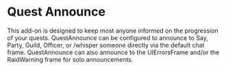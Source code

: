 # Quest Announce

This add-on is designed to keep most anyone informed on the progression of your quests. QuestAnnounce can be configured to announce to Say, Party, Guild, Officer, or /whisper someone directly via the default chat frame. QuestAnnounce can also announce to the UIErrorsFrame and/or the RaidWarning frame for solo announcements.
